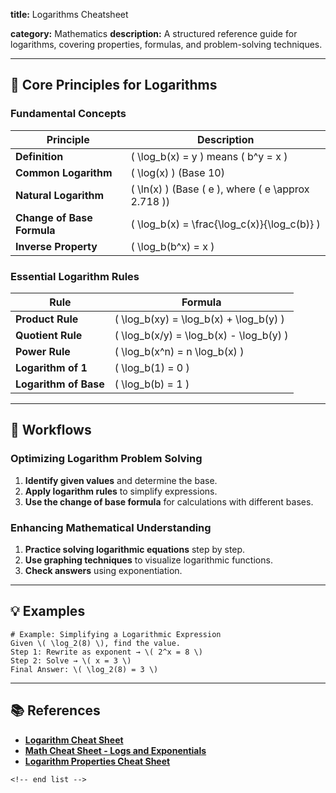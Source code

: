 **title:** Logarithms Cheatsheet

**category:** Mathematics
**description:** A structured reference guide for logarithms, covering properties, formulas, and problem-solving techniques.

---

## 🔢 **Core Principles for Logarithms**

### **Fundamental Concepts**

| Principle                        | Description                                              |
| -------------------------------- | -------------------------------------------------------- |
| **Definition**             | \( \log_b(x) = y \) means \( b^y = x \)                  |
| **Common Logarithm**       | \( \log(x) \) (Base 10)                                  |
| **Natural Logarithm**      | \( \ln(x) \) (Base \( e \), where \( e \approx 2.718 \)) |
| **Change of Base Formula** | \( \log_b(x) = \frac{\log_c(x)}{\log_c(b)} \)            |
| **Inverse Property**       | \( \log_b(b^x) = x \)                                    |

### **Essential Logarithm Rules**

| Rule                        | Formula                                   |
| --------------------------- | ----------------------------------------- |
| **Product Rule**      | \( \log_b(xy) = \log_b(x) + \log_b(y) \)  |
| **Quotient Rule**     | \( \log_b(x/y) = \log_b(x) - \log_b(y) \) |
| **Power Rule**        | \( \log_b(x^n) = n \log_b(x) \)           |
| **Logarithm of 1**    | \( \log_b(1) = 0 \)                       |
| **Logarithm of Base** | \( \log_b(b) = 1 \)                       |

---

## 🔄 **Workflows**

### **Optimizing Logarithm Problem Solving**

1. **Identify given values** and determine the base.
2. **Apply logarithm rules** to simplify expressions.
3. **Use the change of base formula** for calculations with different bases.

### **Enhancing Mathematical Understanding**

1. **Practice solving logarithmic equations** step by step.
2. **Use graphing techniques** to visualize logarithmic functions.
3. **Check answers** using exponentiation.

---

## 💡 **Examples**

```plaintext
# Example: Simplifying a Logarithmic Expression
Given \( \log_2(8) \), find the value.  
Step 1: Rewrite as exponent → \( 2^x = 8 \)  
Step 2: Solve → \( x = 3 \)  
Final Answer: \( \log_2(8) = 3 \)  
```

---

## 📚 **References**

- **[Logarithm Cheat Sheet](https://www.pdffiller.com/100984088-algebrapdf-logarithm-cheat-sheet-pdf-)**
- **[Math Cheat Sheet - Logs and Exponentials](https://www.templateroller.com/template/2636159/math-cheat-sheet-logs-and-exponentials.html)**
- **[Logarithm Properties Cheat Sheet](https://ar.inspiredpencil.com/pictures-2023/logarithm-properties-cheat-sheet)**

```
<!-- end list -->
```
